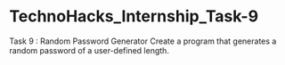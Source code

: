 # TechnoHacks_Internship_Task-9

Task 9 : Random Password Generator
Create a program that generates a random
password of a user-defined length.

